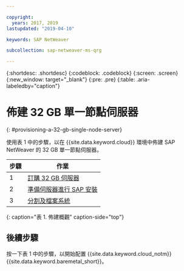 ```yaml
---

copyright:
  years: 2017, 2019
lastupdated: "2019-04-10"

keywords: SAP NetWeaver

subcollection: sap-netweaver-ms-qrg

---
```


{:shortdesc: .shortdesc}
{:codeblock: .codeblock}
{:screen: .screen}
{:new_window: target="_blank"}
{:pre: .pre}
{:table: .aria-labeledby="caption"}

# 佈建 32 GB 單一節點伺服器
{: #provisioning-a-32-gb-single-node-server}

使用表 1 中的步驟，以在 {{site.data.keyword.cloud}} 環境中佈建 SAP NetWeaver 的 32 GB 單一節點伺服器。

|步驟 |作業 |
| --- | --- |
|1 |[訂購 32 GB 伺服器](/docs/infrastructure/sap-netweaver-ms-qrg?topic=sap-netweaver-ms-qrg-install_32GB) |
|2 |[準備伺服器進行 SAP 安裝](/docs/infrastructure/sap-netweaver-ms-qrg?topic=sap-netweaver-ms-qrg-2-preparing-your-server-for-your-sap-installation-32-gb) |
|3 |[分割及檔案系統](/docs/infrastructure/sap-netweaver-ms-qrg?topic=sap-netweaver-ms-qrg-partition_32GB) |
{: caption="表 1. 佈建概觀" caption-side="top"}

## 後續步驟

按一下表 1 中的步驟，以開始配置 {{site.data.keyword.cloud_notm}} {{site.data.keyword.baremetal_short}}。
